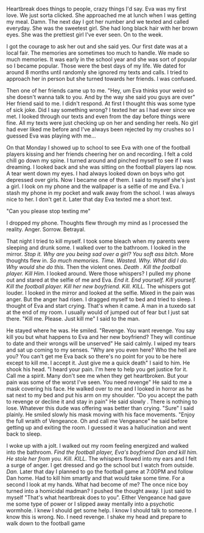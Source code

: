 Heartbreak does things to people, crazy things I'd say. Eva was my first love. We just sorta clicked. She approached me at lunch when I was getting my meal. Damn. The next day I got her number and we texted and called everyday. She was the sweetest girl. She had long black hair with her brown eyes. She was the prettiest girl I've ever seen. On to the week. 

I got the courage to ask her out and she said yes. Our first date was at a local fair. The memories are sometimes too much to handle. We made so much memories. It was early in the school year and she was sort of popular so I became popular. Those were the best days of my life. We dated for around 8 months until randomly she ignored my texts and calls. I tried to approach her in person but she turned towards her friends. I was confused. 

Then one of her friends came up to me. "Hey, um Eva thinks your weird so she doesn't wanna talk to you. And by the way she said you guys are over" Her friend said to me. I didn't respond. At first I thought this was some type of sick joke. Did I say something wrong? I texted her as I had ever since we met. I looked through our texts and even from the day before things were fine. All my texts were just checking up on her and sending her reels. No girl had ever liked me before and I've always been rejected by my crushes so I guessed Eva was playing with me...

On that Monday I showed up to school to see Eva with one of the football players kissing and her friends cheering her on and recording. I felt a cold chill go down my spine. I turned around and pinched myself to see if I was dreaming. I looked back and she was sitting on the football players lap now. A tear went down my eyes. I had always looked down on boys who got depressed over girls. Now I became one of them. I said to myself she's just a girl. I look on my phone and the wallpaper is a selfie of me and Eva. I stash my phone in my pocket and walk away from the school. I was always nice to her. I don't get it. Later that day Eva texted me a short text. 

"Can you please stop texting me"

I dropped my phone. Thoughts flew through my mind as I processed the reality. Anger. Sorrow. Betrayal. 

That night I tried to kill myself. I took some bleach when my parents were sleeping and drunk some. I walked over to the bathroom. I looked in the mirror. *Stop it. Why are you being sad over a girl? You soft ass bitch.* More thoughts flew in. *So much memories. Time. Wasted. Why. What did I do. Why would she do this.*  Then the violent ones. *Death . Kill the football player. Kill Him.* I looked around. Were those whispers? I pulled my phone out and stared at the selfie of me and Eva. *End it. End yourself. Kill yourself. Kill the football player. Kill her new boyfriend. Kill. KILL.* The whispers got louder. I looked in the mirror and looked at the selfie. Mixed in the pain was anger. But the anger had risen. I dragged myself to bed and tried to sleep. I thought of Eva and start crying. That's when it came. A man in a tuxedo sat at the end of my room. I usually would of jumped out of fear but I just sat there. "Kill me. Please. Just kill me" I said to the man.

He stayed where he was. He smiled. "Revenge. You want revenge. You say kill you but what happens to Eva and her new boyfriend? They will continue to date and their wrongs will be unserved" He said calmly. I wiped my tears and sat up coming to my senses. "Why are you even here? Who the hell are you? You can't get me Eva back so there's no point for you to be here except to kill me. I accept it. Just give me a quick death" I said to him. He shook his head. "I heard your pain. I'm here to help you get justice for it. Call me a spirit. Many don't see me when they get heartbroken. But your pain was some of the worst I've seen. You need revenge" He said to me a mask covering his face. He walked over to me and I looked in horror as he sat next to my bed and put his arm on my shoulder. "Do you accept the path to revenge or decline it and stay in pain" He said slowly . There is nothing to lose. Whatever this dude was offering was better than crying. "Sure" I said plainly. He smiled slowly his mask moving with his face movements. "Enjoy the full wraith of Vengeance. Oh and call me Vengeance" he said before getting up and exiting the room. I guessed it was a hallucination and went back to sleep.

I woke up with a jolt. I walked out my room feeling energized and walked into the bathroom. *Find the football player, Eva's boyfriend Dan and kill him. He stole her from you. Kill. KILL.* The whispers flowed into my ears and I felt a surge of anger. I get dressed and go the school but I watch from outside. *Dan.* Later that day I planned to go the football game at 7:00PM and follow Dan home. Had to kill him smartly and that would take some time. For a second I look at my hands. What had become of me? The once nice boy turned into a homicidal madman? I pushed the thought away. I just said to myself "That's what heartbreak does to you". Either Vengeance had gave me some type of power or I slipped away mentally into a psychotic wormhole. I knew I should get some help. I know I should talk to someone. I know this is wrong. No. I need revenge. I shake my head and prepare to walk down to the football game